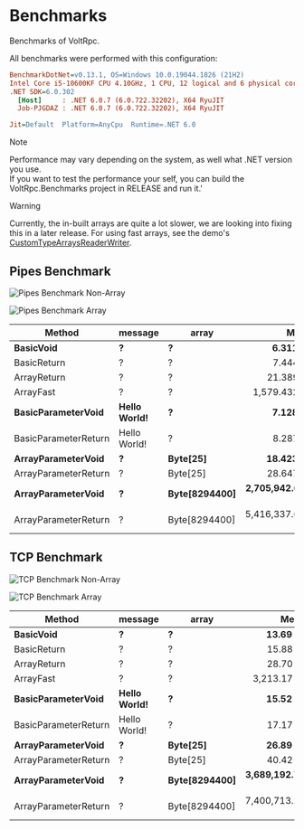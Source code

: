 # Benchmarks

Benchmarks of VoltRpc.

All benchmarks were performed with this configuration:
``` ini
BenchmarkDotNet=v0.13.1, OS=Windows 10.0.19044.1826 (21H2)
Intel Core i5-10600KF CPU 4.10GHz, 1 CPU, 12 logical and 6 physical cores
.NET SDK=6.0.302
  [Host]     : .NET 6.0.7 (6.0.722.32202), X64 RyuJIT
  Job-PJGDAZ : .NET 6.0.7 (6.0.722.32202), X64 RyuJIT

Jit=Default  Platform=AnyCpu  Runtime=.NET 6.0  
```

> [!NOTE]
> Performance may vary depending on the system, as well what .NET version you use. <br>
> If you want to test the performance your self, you can build the VoltRpc.Benchmarks project in RELEASE and run it.'

> [!WARNING]
> Currently, the in-built arrays are quite a lot slower, we are looking into fixing this in a later release.
> For using fast arrays, see the demo's [CustomTypeArraysReaderWriter](https://github.com/Voltstro-Studios/VoltRpc/blob/946f9216560e9fa950692ef7f24f08097079e4b8/src/Demo/VoltRpc.Demo.Shared/CustomTypeArraysReaderWriter.cs).

## Pipes Benchmark

![Pipes Benchmark Non-Array](~/assets/images/Benchmarks/PipesBenchmarkNonArray.png)

![Pipes Benchmark Array](~/assets/images/Benchmarks/PipesBenchmarkArray.png)

|               Method |      message |         array |             Mean |          Error |         StdDev |
|--------------------- |------------- |-------------- |-----------------:|---------------:|---------------:|
|            **BasicVoid** |            **?** |             **?** |         **6.311 μs** |      **0.0517 μs** |      **0.0432 μs** |
|          BasicReturn |            ? |             ? |         7.444 μs |      0.0589 μs |      0.0551 μs |
|          ArrayReturn |            ? |             ? |        21.389 μs |      0.3943 μs |      0.6695 μs |
|            ArrayFast |            ? |             ? |     1,579.432 μs |     10.1223 μs |      9.4684 μs |
|   **BasicParameterVoid** | **Hello World!** |             **?** |         **7.128 μs** |      **0.0390 μs** |      **0.0346 μs** |
| BasicParameterReturn | Hello World! |             ? |         8.287 μs |      0.0364 μs |      0.0304 μs |
|   **ArrayParameterVoid** |            **?** |      **Byte[25]** |        **18.423 μs** |      **0.3675 μs** |      **0.6140 μs** |
| ArrayParameterReturn |            ? |      Byte[25] |        28.647 μs |      0.5643 μs |      0.9112 μs |
|   **ArrayParameterVoid** |            **?** | **Byte[8294400]** | **2,705,942.687 μs** | **11,965.3253 μs** | **11,192.3727 μs** |
| ArrayParameterReturn |            ? | Byte[8294400] | 5,416,337.679 μs | 21,036.1040 μs | 18,647.9583 μs |

## TCP Benchmark

![TCP Benchmark Non-Array](~/assets/images/Benchmarks/TCPBenchmarkNonArray.png)

![TCP Benchmark Array](~/assets/images/Benchmarks/TCPBenchmarkArray.png)

|               Method |      message |         array |            Mean |         Error |        StdDev |
|--------------------- |------------- |-------------- |----------------:|--------------:|--------------:|
|            **BasicVoid** |            **?** |             **?** |        **13.69 μs** |      **0.139 μs** |      **0.124 μs** |
|          BasicReturn |            ? |             ? |        15.88 μs |      0.157 μs |      0.146 μs |
|          ArrayReturn |            ? |             ? |        28.70 μs |      0.126 μs |      0.111 μs |
|            ArrayFast |            ? |             ? |     3,213.17 μs |     35.051 μs |     32.786 μs |
|   **BasicParameterVoid** | **Hello World!** |             **?** |        **15.52 μs** |      **0.285 μs** |      **0.267 μs** |
| BasicParameterReturn | Hello World! |             ? |        17.17 μs |      0.167 μs |      0.156 μs |
|   **ArrayParameterVoid** |            **?** |      **Byte[25]** |        **26.89 μs** |      **0.107 μs** |      **0.100 μs** |
| ArrayParameterReturn |            ? |      Byte[25] |        40.42 μs |      0.426 μs |      0.398 μs |
|   **ArrayParameterVoid** |            **?** | **Byte[8294400]** | **3,689,192.76 μs** | **13,520.734 μs** | **11,985.778 μs** |
| ArrayParameterReturn |            ? | Byte[8294400] | 7,400,713.25 μs | 11,952.742 μs | 10,595.794 μs |
